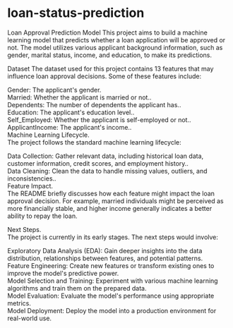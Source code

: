 # loan-status-prediction
Loan Approval Prediction Model
This project aims to build a machine learning model that predicts whether a loan application will be approved or not. The model utilizes various applicant background information, such as gender, marital status, income, and education, to make its predictions.

Dataset
The dataset used for this project contains 13 features that may influence loan approval decisions. Some of these features include:

Gender: The applicant's gender.<br>
Married: Whether the applicant is married or not..<br>
Dependents: The number of dependents the applicant has..<br>
Education: The applicant's education level..<br>
Self_Employed: Whether the applicant is self-employed or not..<br>
ApplicantIncome: The applicant's income..<br>
Machine Learning Lifecycle.<br>
The project follows the standard machine learning lifecycle:

Data Collection: Gather relevant data, including historical loan data, customer information, credit scores, and employment history..<br>
Data Cleaning: Clean the data to handle missing values, outliers, and inconsistencies..<br>
Feature Impact.<br>
The README briefly discusses how each feature might impact the loan approval decision. For example, married individuals might be perceived as more financially stable, and higher income generally indicates a better ability to repay the loan.

Next Steps.<br>
The project is currently in its early stages. The next steps would involve:

Exploratory Data Analysis (EDA): Gain deeper insights into the data distribution, relationships between features, and potential patterns.<br>
Feature Engineering: Create new features or transform existing ones to improve the model's predictive power.<br>
Model Selection and Training: Experiment with various machine learning algorithms and train them on the prepared data.<br>
Model Evaluation: Evaluate the model's performance using appropriate metrics.<br>
Model Deployment: Deploy the model into a production environment for real-world use.<br>
